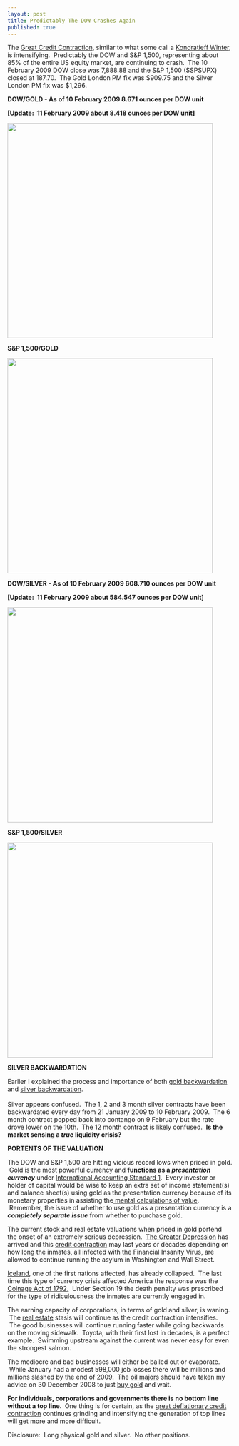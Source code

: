 ```yaml
---
layout: post
title: Predictably The DOW Crashes Again
published: true
---
```

<p>The <a href="http://www.creditcontraction.com/" target="_blank">Great Credit Contraction</a>, similar to what some call a <a href="http://www.creditcontraction.com/" target="_blank">Kondratieff Winter</a>, is intensifying.  Predictably the DOW and S&amp;P 1,500, representing about 85% of the entire US equity market, are continuing to crash.  The 10 February 2009 DOW close was 7,888.88 and the S&amp;P 1,500 ($SPSUPX) closed at 187.70.  The Gold London PM fix was $909.75 and the Silver London PM fix was $1,296.</p>
<p><strong>DOW/GOLD - As of 10 February 2009 8.671 ounces per DOW unit</strong></p>
<p><strong>[Update:  11 February 2009 about 8.418 ounces per DOW unit]</strong></p>
<p><img class="alignnone" title="DOW Gold ratio on February 10 2009" src="{{ site.baseurl }}/images/DOW-gold-feb-10.jpg" alt="" width="460" height="482" /></p>
<p><strong>S&amp;P 1,500/GOLD</strong></p>
<p><img class="alignnone" title="S&amp;P 1,500 in Gold on February 10 2009" src="{{ site.baseurl }}/images/SP1500-gold-feb-10.jpg" alt="" width="460" height="482" /></p>
<p><strong>DOW/SILVER - As of 10 February 2009 608.710 ounces per DOW unit</strong></p>
<p><strong>[Update:  11 February 2009 about 584.547 ounces per DOW unit]<br />
</strong></p>
<p><img class="alignnone" title="DOW Silver ratio on February 10 2009" src="{{ site.baseurl }}/images/DOW-silver-feb-10.jpg" alt="" width="460" height="482" /></p>
<p><strong>S&amp;P 1,500/SILVER</strong></p>
<p><img class="alignnone" title="S&amp;P 1,500 in silver on February 10 2009" src="{{ site.baseurl }}/images/SP1500-silver-feb-10.jpg" alt="" width="460" height="482" /></p>
<p><strong>SILVER BACKWARDATION</strong></p>
<p>Earlier I explained the process and importance of both <a href="http://www.runtogold.com/2008/12/gold-in-backwardation/" target="_blank">gold backwardation</a> and <a href="http://www.runtogold.com/2009/02/voracious-indian-silver-appetite/" target="_blank">silver backwardation</a>.  <br/><br/>Silver appears confused.  The 1, 2 and 3 month silver contracts have been backwardated every day from 21 January 2009 to 10 February 2009.  The 6 month contract popped back into contango on 9 February but the rate drove lower on the 10th.  The 12 month contract is likely confused.  <strong>Is the market sensing a <em>true</em> liquidity crisis?</strong></p>
<p><strong>PORTENTS OF THE VALUATION</strong></p>
<p>The DOW and S&amp;P 1,500 are hitting vicious record lows when priced in gold.  Gold is the most powerful currency and <strong>functions as a <em>presentation currency</em></strong> under <a href="http://www.runtogold.com/2008/08/us-dollar-in-hyperinflation/" target="_blank">International Accounting Standard 1</a>.  Every investor or holder of capital would be wise to keep an extra set of income statement(s) and balance sheet(s) using gold as the presentation currency because of its monetary properties in assisting the<a href="http://www.runtogold.com/2008/08/value-calculation/" target="_blank"> mental calculations of value</a>.  Remember, the issue of whether to use gold as a presentation currency is a <em><strong>completely separate issue</strong></em> from whether to purchase gold.</p>
<p>The current stock and real estate valuations when priced in gold portend the onset of an extremely serious depression.  <a href="http://www.creditcontraction.com/" target="_blank">The Greater Depression</a> has arrived and this <a href="http://www.creditcontraction.com/" target="_blank">credit contraction</a> may last years or decades depending on how long the inmates, all infected with the Financial Insanity Virus, are allowed to continue running the asylum in Washington and Wall Street.</p>
<p><a href="http://www.runtogold.com/2008/11/civil-unrest-in-iceland/" target="_blank">Iceland</a>, one of the first nations affected, has already collapsed.  The last time this type of currency crisis affected America the response was the <a href="http://www.runtogold.com/2008/01/1792-coinage-act/" target="_blank">Coinage Act of 1792.</a>  Under Section 19 the death penalty was prescribed for the type of ridiculousness the inmates are currently engaged in.</p>
<p>The earning capacity of corporations, in terms of gold and silver, is waning.  The <a href="http://www.runtogold.com/2009/01/imn-real-estate-conference-and-cambridge-house/" target="_blank">real estate</a> stasis will continue as the credit contraction intensifies.  The good businesses will continue running faster while going backwards on the moving sidewalk.  Toyota, with their first lost in decades, is a perfect example.  Swimming upstream against the current was never easy for even the strongest salmon.</p>
<p>The mediocre and bad businesses will either be bailed out or evaporate.  While January had a modest 598,000 job losses there will be millions and millions slashed by the end of 2009.  The <a href="http://seekingalpha.com/article/112653-the-gold-to-oil-ratio-does-matter" target="_blank">oil majors</a> should have taken my advice on 30 December 2008 to just <a href="http://www.runtogold.com/goldmoney/" target="_blank">buy gold</a> and wait.</p>
<p><strong>For individuals, corporations and governments there is no bottom line without a top line. </strong> One thing is for certain, as the <a href="http://www.creditcontraction.com/" target="_blank">great deflationary credit contraction</a> continues grinding and intensifying the generation of top lines will get more and more difficult. </p>
<p>Disclosure:  Long physical gold and silver.  No other positions.</p>
